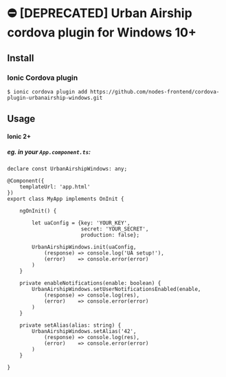# ⛔️ [DEPRECATED] Urban Airship cordova plugin for Windows 10+

## Install
### Ionic Cordova plugin
`$ ionic cordova plugin add https://github.com/nodes-frontend/cordova-plugin-urbanairship-windows.git`

## Usage
#### Ionic 2+
##### eg. in your `App.component.ts`:
```
declare const UrbanAirshipWindows: any;

@Component({
    templateUrl: 'app.html'
})
export class MyApp implements OnInit {

    ngOnInit() {

        let uaConfig = {key: 'YOUR_KEY',
                        secret: 'YOUR_SECRET',
                        production: false};

        UrbanAirshipWindows.init(uaConfig,
            (response) => console.log('UA setup!'),
            (error)    => console.error(error)
        )
    }

    private enableNotifications(enable: boolean) {
        UrbanAirshipWindows.setUserNotificationsEnabled(enable,
            (response) => console.log(res),
            (error)    => console.error(error)
        )
    }

    private setAlias(alias: string) {
        UrbanAirshipWindows.setAlias('42',
            (response) => console.log(res),
            (error)    => console.error(error)
        )
    }

}
```
